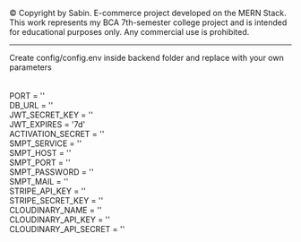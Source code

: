 © Copyright by Sabin. E-commerce project developed on the MERN Stack. 
<br>
This work represents my BCA 7th-semester college project and is intended for educational purposes only. Any commercial use is prohibited.
<br>
 
 -----------------------------------------------------------
 Create config/config.env inside backend folder and replace with your own parameters
<br>
<br>
<br>
PORT = ''
<br>
DB_URL = ''
<br>
JWT_SECRET_KEY = ''
<br>
JWT_EXPIRES = '7d'
<br>
ACTIVATION_SECRET = ''
<br>
SMPT_SERVICE = ''
<br>
SMPT_HOST = ''
<br>
SMPT_PORT = ''
<br>
SMPT_PASSWORD = ''
<br>
SMPT_MAIL = ''
<br>
STRIPE_API_KEY = ''
<br>
STRIPE_SECRET_KEY = ''
<br>
CLOUDINARY_NAME = ''
<br>
CLOUDINARY_API_KEY = ''
<br>
CLOUDINARY_API_SECRET = '' 
<br>
